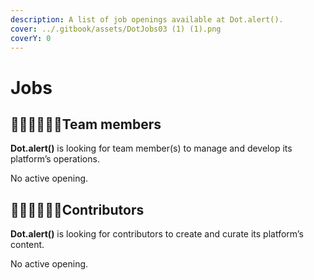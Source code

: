 ```yaml
---
description: A list of job openings available at Dot.alert().
cover: ../.gitbook/assets/DotJobs03 (1) (1).png
coverY: 0
---
```


# Jobs

## 👩🏿‍💻👨🏼‍💻**Team members**

**Dot.alert()** is looking for team member(s) to manage and develop its platform’s operations.

No active opening.





## 👨🏻‍💼👩🏾‍💼Contributors

**Dot.alert()** is looking for contributors to create and curate its platform’s content.

No active opening.

